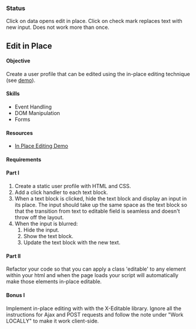 ### Status

Click on data opens edit in place. Click on check mark replaces text with new input.
Does not work more than once.

## Edit in Place

#### Objective
Create a user profile that can be edited using the in-place editing technique (see [demo](http://designwithpc.com/demo/edit-in-place-jquery-css.html)).

#### Skills
* Event Handling
* DOM Manipulation
* Forms

#### Resources
* [In Place Editing Demo](http://designwithpc.com/demo/edit-in-place-jquery-css.html)

#### Requirements

#### Part I

1. Create a static user profile with HTML and CSS.
2. Add a click handler to each text block.
3. When a text block is clicked, hide the text block and display an input in its place. The    input should take up the same space as the text block so that the transition from text to editable field is seamless and doesn't throw off the layout.
4. When the input is blurred:
    1. Hide the input.
    2. Show the text block.
    3. Update the text block with the new text.

#### Part II

Refactor your code so that you can apply a class 'editable' to any element within your html and when the page loads your script will automatically make those elements in-place editable.

#### Bonus I

Implement in-place editing with with the X-Editable library. Ignore all the instructions for Ajax and POST requests and follow the note under "Work LOCALLY" to make it work client-side.

